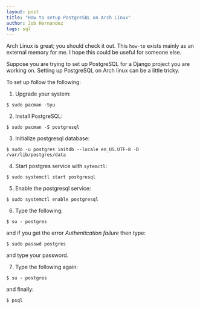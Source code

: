 ```yaml
---
layout: post
title: "How to setup PostgreSQL on Arch Linux"
author: Job Hernandez
tags: sql
---
```

Arch Linux is great; you should check it out. This `how-to` exists mainly as an external memory for me. I hope this could be useful for someone else.

Suppose you are trying to set up PostgreSQL for a Django project you are working on. Setting up PostgreSQL on Arch linux can be a little tricky.

To set up follow the following:

1. Upgrade your system:

```
$ sudo pacman -Syu
```

2. Install PostgreSQL:

```
$ sudo pacman -S postgresql
```

3. Initialize postgresql database:

```
$ sudo -u postgres initdb --locale en_US.UTF-8 -D /var/lib/postgres/data
```

4. Start postgres service with `sytemctl`:

```
$ sudo systemctl start postgresql
```

5. Enable the postgresql service:

```
$ sudo systemctl enable postgresql
```

6. Type the following:

```
$ su - postgres
```

and if you get the error *Authentication failure* then type:

```
$ sudo passwd postgres
```

and type your password.

7. Type the following again:

```
$ su - postgres
```

and finally:

```
$ psql
```

